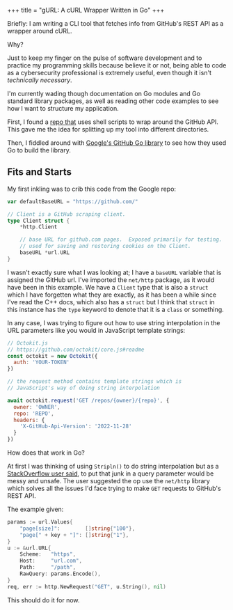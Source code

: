 +++
title = "gURL: A cURL Wrapper Written in Go"
+++

Briefly: I am writing a CLI tool that fetches info from GitHub's REST API as a wrapper around cURL.

Why?

Just to keep my finger on the pulse of software development and to practice my programming skills because believe it or not, being able to code as a cybersecurity professional is extremely useful, even though it isn't *technically necessary*.

I'm currently wading though documentation on Go modules and Go standard library packages, as well as reading other code examples to see how I want to structure my application.

First, I found a [repo that](https://github.com/wick3dr0se/github-api-curl/tree/master) uses shell scripts to wrap around the GitHub API. This gave me the idea for splitting up my tool into different directories.

Then, I fiddled around with [Google's GitHub Go library](https://github.com/google/go-github/tree/master) to see how they used Go to build the library.

## Fits and Starts

My first inkling was to crib this code from the Google repo:

```go
var defaultBaseURL = "https://github.com/"

// Client is a GitHub scraping client.
type Client struct {
	*http.Client

	// base URL for github.com pages.  Exposed primarily for testing.  Also
	// used for saving and restoring cookies on the Client.
	baseURL *url.URL
}
```

I wasn't exactly sure what I was looking at; I have a `baseURL` variable that is assigned the GitHub url. I've imported the `net/http` package, as it would have been in this example. We have a `Client` type that is also a `struct` which I have forgetten what they are exactly, as it has been a while since I've read the C++ docs, which also has a `struct` but I think that `struct` in this instance has the `type` keyword to denote that it is a `class` or something.

In any case, I was trying to figure out how to use string interpolation in the URL parameters like you would in JavaScript template strings:

```js
// Octokit.js
// https://github.com/octokit/core.js#readme
const octokit = new Octokit({
  auth: 'YOUR-TOKEN'
})

// the request method contains template strings which is
// JavaScript's way of doing string interpolation

await octokit.request('GET /repos/{owner}/{repo}', {
  owner: 'OWNER',
  repo: 'REPO',
  headers: {
    'X-GitHub-Api-Version': '2022-11-28'
  }
})
```

How does that work in Go?

At first I was thinking of using `Stripln()` to do string interpolation but as a [StackOverflow user said](https://stackoverflow.com/a/71181938/3800146), to put that junk in a query parameter would be messy and unsafe. The user suggested the op use the `net/http` library which solves all the issues I'd face trying to make `GET` requests to GitHub's REST API.

The example given:

```go
params := url.Values{
    "page[size]":        []string{"100"},
    "page[" + key + "]": []string{"1"},
}
u := &url.URL{
    Scheme:   "https",
    Host:     "url.com",
    Path:     "/path",
    RawQuery: params.Encode(),
}
req, err := http.NewRequest("GET", u.String(), nil)
```

This should do it for now.

